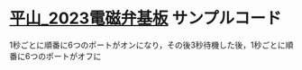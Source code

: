 # [平山_2023電磁弁基板](https://t-semi.esa.io/posts/57) サンプルコード
1秒ごとに順番に6つのポートがオンになり，その後3秒待機した後，1秒ごとに順番に6つのポートがオフに
